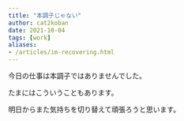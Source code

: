 ```yaml
---
title: "本調子じゃない"
author: cat2koban
date: 2021-10-04
tags: [work]
aliases:
- /articles/im-recovering.html
---
```


今日の仕事は本調子ではありませんでした。

たまにはこういうこともあります。

明日からまた気持ちを切り替えて頑張ろうと思います。

